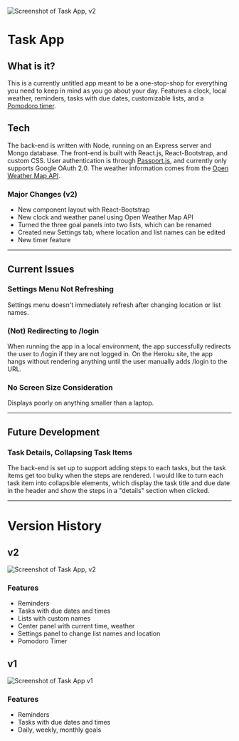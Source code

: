![Screenshot of Task App, v2](https://lh3.googleusercontent.com/Idnb25gw9VeTVC9iKcqKHYYKkj_NBYDFbtrs-fVMWbvdnbbk6zqo6UkbBNQRZ1gsf3X2SVXFiyhnMBtAxpQJKwzPs1CXp7rjLvw5zv3dcRlPGUIEkW9QnHMAEe0Mjj-wCrrUe4iYUVQ1NeBmDwBlKfM_kDHDHM9lsb2LM-dOBIv6Sybw-GWrb3xDGv53vRpA_NdL_9qpKw25TmPxfuTi-tVgY06SydrCJFy-GAS55d6g6pf75hy5lkZHUTtexaOfVUYneIT2xguLRj7jK_J75kd4gW7VELqKrIzoL2FkoemSVEAPSeQRN1CRTFavADHah9pCMMHkljfGL8gGnF8RfkGKHw75B8CrxGa2mkq0YXed4QSLX7QcEsTVN-RId9d-YsLCID4riqhGKfY02VJ__HyMsGCT6JT0eAglPSnbv5qyWNm1iJdkmo_jvqa3rbc4T7Blu1yJMFNtJVHbiya8xb0X2eec7aQoo-bbU90nZ-GmRlpa0yE48OqlOfZCo7xlP_IjENVrBLY5lv0pC7jRcKZrdaAFaXwzRIo7tE-aXgvzL9U1eH83b8bgMXKffGKH8TxtRV1d0dRffnM4WX4K_nA8ZNOcsVzxcb38GvpHwyeY0X3P6jNQMn2ErFOUr5U1P6O-21b8YyInU_uR53xzf6GfmAT8WHM=w1345-h766-no)

# Task App

## What is it?
This is a currently untitled app meant to be a one-stop-shop for everything you need to keep in mind as you go about your day. Features a clock, local weather, reminders, tasks with due dates, customizable lists, and a [Pomodoro timer](https://en.wikipedia.org/wiki/Pomodoro_Technique).

## Tech
The back-end is written with Node, running on an Express server and Mongo database. The front-end is built with React.js, React-Bootstrap, and custom CSS. User authentication is through [Passport.js](http://www.passportjs.org/), and currently only supports Google OAuth 2.0. The weather information comes from the [Open Weather Map API](https://openweathermap.org/).

### Major Changes (v2)
- New component layout with React-Bootstrap
- New clock and weather panel using Open Weather Map API
- Turned the three goal panels into two lists, which can be renamed
- Created new Settings tab, where location and list names can be edited
- New timer feature

---

## Current Issues
### Settings Menu Not Refreshing
Settings menu doesn't immediately refresh after changing location or list names.

### (Not) Redirecting to /login
When running the app in a local environment, the app successfully redirects the user to /login if they are not logged in. On the Heroku site, the app hangs without rendering anything until the user manually adds /login to the URL.

### No Screen Size Consideration
Displays poorly on anything smaller than a laptop.

---

## Future Development
### Task Details, Collapsing Task Items
The back-end is set up to support adding steps to each tasks, but the task items get too bulky when the steps are rendered. I would like to turn each task item into collapsible elements, which display the task title and due date in the header and show the steps in a "details" section when clicked.

---

# Version History
## v2
![Screenshot of Task App, v2](https://lh3.googleusercontent.com/Idnb25gw9VeTVC9iKcqKHYYKkj_NBYDFbtrs-fVMWbvdnbbk6zqo6UkbBNQRZ1gsf3X2SVXFiyhnMBtAxpQJKwzPs1CXp7rjLvw5zv3dcRlPGUIEkW9QnHMAEe0Mjj-wCrrUe4iYUVQ1NeBmDwBlKfM_kDHDHM9lsb2LM-dOBIv6Sybw-GWrb3xDGv53vRpA_NdL_9qpKw25TmPxfuTi-tVgY06SydrCJFy-GAS55d6g6pf75hy5lkZHUTtexaOfVUYneIT2xguLRj7jK_J75kd4gW7VELqKrIzoL2FkoemSVEAPSeQRN1CRTFavADHah9pCMMHkljfGL8gGnF8RfkGKHw75B8CrxGa2mkq0YXed4QSLX7QcEsTVN-RId9d-YsLCID4riqhGKfY02VJ__HyMsGCT6JT0eAglPSnbv5qyWNm1iJdkmo_jvqa3rbc4T7Blu1yJMFNtJVHbiya8xb0X2eec7aQoo-bbU90nZ-GmRlpa0yE48OqlOfZCo7xlP_IjENVrBLY5lv0pC7jRcKZrdaAFaXwzRIo7tE-aXgvzL9U1eH83b8bgMXKffGKH8TxtRV1d0dRffnM4WX4K_nA8ZNOcsVzxcb38GvpHwyeY0X3P6jNQMn2ErFOUr5U1P6O-21b8YyInU_uR53xzf6GfmAT8WHM=w1345-h766-no)
### Features
- Reminders
- Tasks with due dates and times
- Lists with custom names
- Center panel with current time, weather
- Settings panel to change list names and location
- Pomodoro Timer

## v1
![Screenshot of Task App v1](https://lh3.googleusercontent.com/Y0TjdYGT7yy-vxlzYXWYM-tzto5xwtjdN5540V8JUhArfLKQkzqF4kePgoBVafpiK3Rzgcu29O9P17qFpvzmpBC5XkqIm6V0Nzs-ScoFZbVQ5AEvMwsvkYK5q9tb78Yn8UPBltqWIa7VKs5m7h85UjUTbDrNWqCQxj92GeVtpLqh0wBvWu1FgrmEdktk3Ru5JlAgLRKh1JZqIrvIGI_lKaV-iiL__5MUlVoN7Wzqi-q2MmlEf2tC2kTHJppUY30bKPqUvppIPwfqKsGhYKNIxTFWonf-KY91UMblA6jySQHETqRUl3af4CS_TEdRydplQr3ffbpMdnxdvTM66FnCcpT3XN-PpiKgjaAeEB9ydeUQ7k2AR92A1anfpBgJRJfXmMMz3uQy7aj-HyXnNexyoq2LtqfqUmWxIXttigvWbJigezjcuj2YCOZ25grXPSCkWIy2opgHfpMjo8ZP08DHt28eMaakiXb3ioYNpRd7Tz-RO_pTro35Uv6lz9TWKCY3_2LWqTFR4oNq32_X9HsoJqRJ_RfJlc3m4VFO8z-RPb1wM898xak-6BexhgnEfCJv0Wq_J-5uA9ccJflKqFJPAtMWEtfBpCTQY4ld0gaZfDyk7SIsMHy48U4BHW8g2PjzoGUWiWe_9L0o0hrx6kWF_i3Ks2sSkHc=w2040-h1310-no)
### Features
- Reminders
- Tasks with due dates and times
- Daily, weekly, monthly goals

